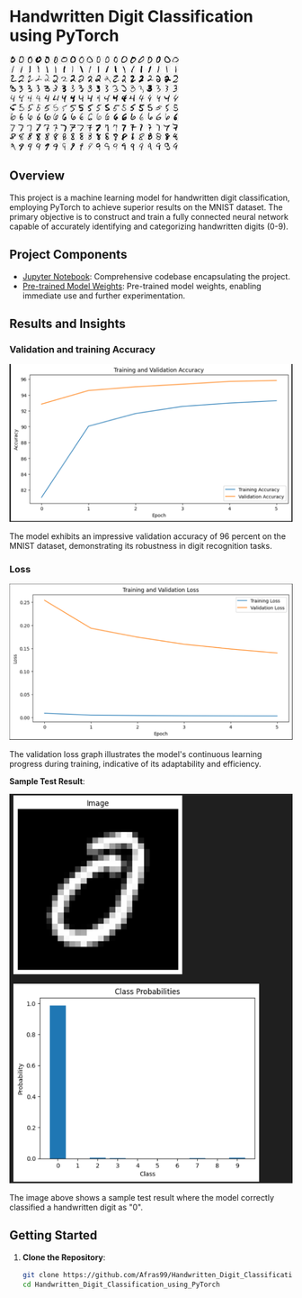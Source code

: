 # Handwritten Digit Classification using PyTorch

![Project Banner](img/mnist_image.jpg)

## Overview

This project is a machine learning model for handwritten digit classification, employing PyTorch to achieve superior results on the MNIST dataset. The primary objective is to construct and train a fully connected neural network capable of accurately identifying and categorizing handwritten digits (0-9).

## Project Components

- [Jupyter Notebook](notebook.ipynb): Comprehensive codebase encapsulating the project.
- [Pre-trained Model Weights](model.pth): Pre-trained model weights, enabling immediate use and further experimentation.

## Results and Insights

### Validation and training Accuracy

![Accuracy graph](img/accuracy.png)

The model exhibits an impressive validation accuracy of 96 percent on the MNIST dataset, demonstrating its robustness in digit recognition tasks.

### Loss

![loss graph](img/loss.png)

The validation loss graph illustrates the model's continuous learning progress during training, indicative of its adaptability and efficiency.

**Sample Test Result**:

![Sample Test Result](img/test_image.png)

The image above shows a sample test result where the model correctly classified a handwritten digit as "0".

## Getting Started

1. **Clone the Repository**:
   ```bash
   git clone https://github.com/Afras99/Handwritten_Digit_Classification_using_PyTorch.git
   cd Handwritten_Digit_Classification_using_PyTorch
